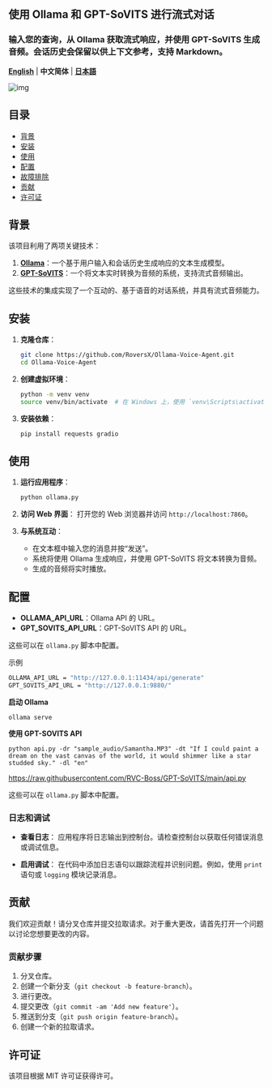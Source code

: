 ## 使用 Ollama 和 GPT-SoVITS 进行流式对话

### 输入您的查询，从 Ollama 获取流式响应，并使用 GPT-SoVITS 生成音频。会话历史会保留以供上下文参考，支持 Markdown。

[**English**]((./README.md)) | **中文简体** | [**日本語**](./docs/ja/README.md)

![img](https://github.com/RoversX/Ollama-Voice-Agent/assets/85817538/f4f81bad-7a1d-443a-810f-31fe0fb19e00)

## 目录

- [背景](#背景)
- [安装](#安装)
- [使用](#使用)
- [配置](#配置)
- [故障排除](#故障排除)
- [贡献](#贡献)
- [许可证](#许可证)

## 背景

该项目利用了两项关键技术：
1. **[Ollama](https://github.com/ollama/ollama)**：一个基于用户输入和会话历史生成响应的文本生成模型。
2. **[GPT-SoVITS](https://github.com/RVC-Boss/GPT-SoVITS/)**：一个将文本实时转换为音频的系统，支持流式音频输出。

这些技术的集成实现了一个互动的、基于语音的对话系统，并具有流式音频能力。

## 安装

1. **克隆仓库**：
   ```bash
   git clone https://github.com/RoversX/Ollama-Voice-Agent.git
   cd Ollama-Voice-Agent
   ```

2. **创建虚拟环境**：
   ```bash
   python -m venv venv
   source venv/bin/activate  # 在 Windows 上，使用 `venv\Scripts\activate`
   ```

3. **安装依赖**：
   ```bash
   pip install requests gradio
   ```
   
## 使用

1. **运行应用程序**：
   ```bash
   python ollama.py
   ```

2. **访问 Web 界面**：
   打开您的 Web 浏览器并访问 `http://localhost:7860`。

3. **与系统互动**：
   - 在文本框中输入您的消息并按“发送”。
   - 系统将使用 Ollama 生成响应，并使用 GPT-SoVITS 将文本转换为音频。
   - 生成的音频将实时播放。

## 配置

- **OLLAMA_API_URL**：Ollama API 的 URL。
- **GPT_SOVITS_API_URL**：GPT-SoVITS API 的 URL。

这些可以在 `ollama.py` 脚本中配置。

示例
```bash
OLLAMA_API_URL = "http://127.0.0.1:11434/api/generate"
GPT_SOVITS_API_URL = "http://127.0.0.1:9880/"
```

**启动 Ollama**

```shell
ollama serve
```

**使用 GPT-SOVITS API**

```shell
python api.py -dr "sample_audio/Samantha.MP3" -dt "If I could paint a dream on the vast canvas of the world, it would shimmer like a star studded sky." -dl "en"
```
https://raw.githubusercontent.com/RVC-Boss/GPT-SoVITS/main/api.py

这些可以在 `ollama.py` 脚本中配置。

### 日志和调试

- **查看日志**：
  应用程序将日志输出到控制台。请检查控制台以获取任何错误消息或调试信息。

- **启用调试**：
  在代码中添加日志语句以跟踪流程并识别问题。例如，使用 `print` 语句或 `logging` 模块记录消息。

## 贡献

我们欢迎贡献！请分叉仓库并提交拉取请求。对于重大更改，请首先打开一个问题以讨论您想要更改的内容。

### 贡献步骤

1. 分叉仓库。
2. 创建一个新分支（`git checkout -b feature-branch`）。
3. 进行更改。
4. 提交更改（`git commit -am 'Add new feature'`）。
5. 推送到分支（`git push origin feature-branch`）。
6. 创建一个新的拉取请求。

## 许可证

该项目根据 MIT 许可证获得许可。
